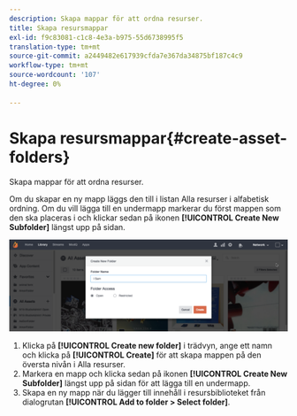 ```yaml
---
description: Skapa mappar för att ordna resurser.
title: Skapa resursmappar
exl-id: f9c83081-c1c8-4e3a-b975-55d6738995f5
translation-type: tm+mt
source-git-commit: a2449482e617939cfda7e367da34875bf187c4c9
workflow-type: tm+mt
source-wordcount: '107'
ht-degree: 0%

---
```


# Skapa resursmappar{#create-asset-folders}

Skapa mappar för att ordna resurser.

Om du skapar en ny mapp läggs den till i listan Alla resurser i alfabetisk ordning. Om du vill lägga till en undermapp markerar du först mappen som den ska placeras i och klickar sedan på ikonen **[!UICONTROL Create New Subfolder]** längst upp på sidan.

![](assets/LibraryNewFolder-1024x338.png)

1. Klicka på **[!UICONTROL Create new folder]** i trädvyn, ange ett namn och klicka på **[!UICONTROL Create]** för att skapa mappen på den översta nivån i Alla resurser.
1. Markera en mapp och klicka sedan på ikonen **[!UICONTROL Create New Subfolder]** längst upp på sidan för att lägga till en undermapp.
1. Skapa en ny mapp när du lägger till innehåll i resursbiblioteket från dialogrutan **[!UICONTROL Add to folder > Select folder]**.
